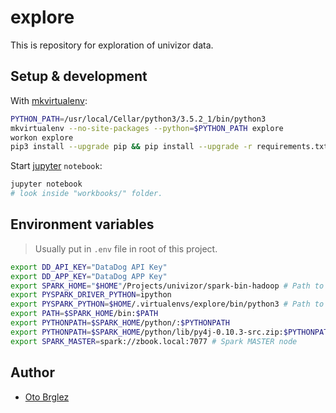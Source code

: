 # explore

This is repository for exploration of univizor data.

## Setup & development

With [mkvirtualenv]:

```bash
PYTHON_PATH=/usr/local/Cellar/python3/3.5.2_1/bin/python3
mkvirtualenv --no-site-packages --python=$PYTHON_PATH explore
workon explore
pip3 install --upgrade pip && pip install --upgrade -r requirements.txt
```

Start [jupyter] `notebook`:

```bash
jupyter notebook
# look inside "workbooks/" folder.
```

## Environment variables

> Usually put in `.env` file in root of this project.

```bash
export DD_API_KEY="DataDog API Key"
export DD_APP_KEY="DataDog APP Key"
export SPARK_HOME="$HOME"/Projects/univizor/spark-bin-hadoop # Path to Spark
export PYSPARK_DRIVER_PYTHON=ipython
export PYSPARK_PYTHON=$HOME/.virtualenvs/explore/bin/python3 # Path to Python (3)
export PATH=$SPARK_HOME/bin:$PATH
export PYTHONPATH=$SPARK_HOME/python/:$PYTHONPATH
export PYTHONPATH=$SPARK_HOME/python/lib/py4j-0.10.3-src.zip:$PYTHONPATH # Path to py4j
export SPARK_MASTER=spark://zbook.local:7077 # Spark MASTER node
```

## Author

- [Oto Brglez](https://githu.com/otobrglez)

[DataDog]:https://www.datadoghq.com/
[jupyter]:http://jupyter.org/
[mkvirtualenv]:https://virtualenvwrapper.readthedocs.io/en/latest/

